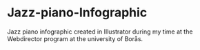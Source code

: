 # Jazz-piano-Infographic
Jazz piano infographic created in Illustrator during my time at the Webdirector program at the university of Borås.
